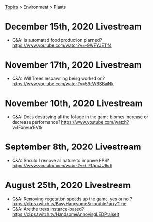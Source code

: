 [Topics](../../topics.md) > Environment > Plants

# December 15th, 2020 Livestream
* Q&A: Is automated food production planned? https://www.youtube.com/watch?v=-9WFYJETif4

# November 17th, 2020 Livestream
* Q&A: Will Trees respawning being worked on? https://www.youtube.com/watch?v=59eW6SBaiNk

# November 10th, 2020 Livestream
* Q&A: Does destroying all the foliage in the game biomes increase or decrease performance? https://www.youtube.com/watch?v=IFxnvuYEVtk

# September 8th, 2020 Livestream
* Q&A: Should I remove all nature to improve FPS? https://www.youtube.com/watch?v=t-FNpaJUBcE

# August 25th, 2020 Livestream
* Q&A: Removing vegetation speeds up the game, yes or no ? https://clips.twitch.tv/BusyHandsomeSmoothiePartyTime
* Q&A: Are the trees instance-based? https://clips.twitch.tv/HandsomeAnnoyingLEDPraiseIt
